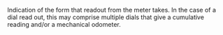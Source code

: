 ﻿Indication of the form that readout from the meter takes. In the case of a dial read out, this may comprise multiple dials that give a cumulative reading and/or a mechanical odometer.